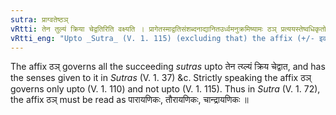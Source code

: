 ```yaml
---
sutra: प्राग्वतेष्ठञ्
vRtti: तेन तुल्यं क्रिया चेद्वतिरिति वक्ष्यति । प्रागेतस्माद्वतिसंशब्दनाद्यानितउर्ध्वमनुक्रमिष्यामः ठञ् प्रत्ययस्तेष्वधिकृतोवेदितव्यः ॥
vRtti_eng: "Upto _Sutra_ (V. 1. 115) (excluding that) the affix (+/- इक or +/- क) bears rule."
---
```

The affix ठञ् governs all the succeeding _sutras_ upto तेन त्य्ल्यं क्रिय चेद्वात, and has the senses given to it in _Sutras_ (V. 1. 37) &c. Strictly speaking the affix ठञ् governs only upto (V. 1. 110) and not upto (V. 1. 115). Thus in _Sutra_ (V. 1. 72), the affix ठञ् must be read as पारायणिकः, तौरायणिकः, चान्द्रायणिकः ॥
